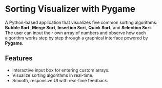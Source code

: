 # Sorting Visualizer with Pygame

A Python-based application that visualizes five common sorting algorithms: **Bubble Sort**, **Merge Sort**, **Insertion Sort**, **Quick Sort**, and **Selection Sort**. The user can input their own array of numbers and observe how each algorithm works step by step through a graphical interface powered by **Pygame**.

## Features

- Interactive input box for entering custom arrays.
- Visualize sorting algorithms in real-time.
- Smooth, responsive UI with real-time feedback.
